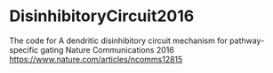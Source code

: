 # DisinhibitoryCircuit2016

The code for 
A dendritic disinhibitory circuit mechanism for pathway-specific gating
Nature Communications 2016
https://www.nature.com/articles/ncomms12815
